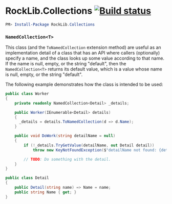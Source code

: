 # RockLib.Collections [![Build status](https://ci.appveyor.com/api/projects/status/wkk8d6xhr4qpvi95?svg=true)](https://ci.appveyor.com/project/RockLib/rocklib-collections)

```powershell
PM> Install-Package RockLib.Collections
```

### `NamedCollection<T>`

This class (and the `ToNamedCollection` extension method) are useful as an implementation detail of a class that has an API where callers (optionally) specify a name, and the class looks up some value according to that name. If the name is null, empty, or the string "default", then the `NamedCollection<T>` returns its default value, which is a value whose name is null, empty, or the string "default".

The following example demonstrates how the class is intended to be used:

```c#
public class Worker
{
    private readonly NamedCollection<Detail> _details;

    public Worker(IEnumerable<Detail> details)
    {
      _details = details.ToNamedCollection(d => d.Name);
    }

    public void DoWork(string detailName = null)
    {
        if (!_details.TryGetValue(detailName, out Detail detail))
            throw new KeyNotFoundException($"detailName not found: {detailName}.");

        // TODO: Do something with the detail.
    }
}

public class Detail
{
    public Detail(string name) => Name = name;
    public string Name { get; }
}
```